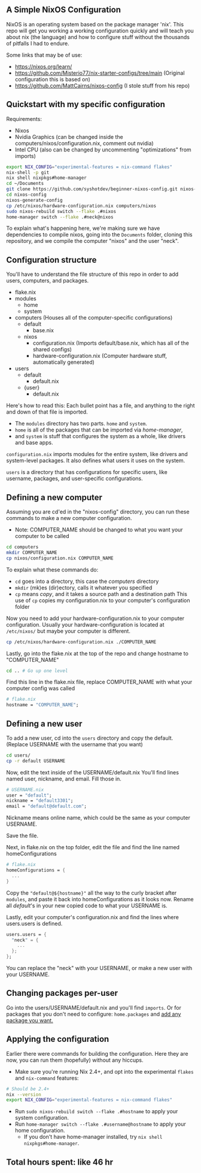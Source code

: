 ## A Simple NixOS Configuration

NixOS is an operating system based on the package manager 'nix'.
This repo will get you working a working configuration quickly and will teach you 
about nix (the language) and how to configure stuff without the thousands of pitfalls I had to endure.

Some links that may be of use:

- https://nixos.org/learn/
- https://github.com/Misterio77/nix-starter-configs/tree/main (Original configuration this is based on)
- https://github.com/MattCairns/nixos-config (I stole stuff from his repo)

## Quickstart with my specific configuration

Requirements:
- Nixos
- Nvidia Graphics (can be changed inside the computers/nixos/configuration.nix, comment out nvidia)
- Intel CPU (also can be changed by uncommenting "optimizations" from imports)

```bash
export NIX_CONFIG="experimental-features = nix-command flakes"
nix-shell -p git
nix shell nixpkgs#home-manager
cd ~/Documents
git clone https://github.com/syshotdev/beginner-nixos-config.git nixos-config 
cd nixos-config
nixos-generate-config
cp /etc/nixos/hardware-configuration.nix computers/nixos
sudo nixos-rebuild switch --flake .#nixos
home-manager switch --flake .#neck@nixos
```

To explain what's happening here, we're making sure we have dependencies to compile nixos,
going into the `Documents` folder, cloning this repository, and we compile the computer "nixos" and the user "neck".


## Configuration structure


You'll have to understand the file structure of this repo in order to add users, computers, and packages.

- flake.nix
- modules
  - home
  - system
- computers  (Houses all of the computer-specific configurations)
  - default
    - base.nix
  - nixos
    - configuration.nix (Imports default/base.nix, which has all of the shared configs)
    - hardware-configuration.nix (Computer hardware stuff, automatically generated)
- users
  - default
    - default.nix
  - {user}
    - default.nix

Here's how to read this:
Each bullet point has a file, and anything to the right and down of that file is imported.


- The `modules` directory has two parts. `home` and `system`.
- `home` is all of the packages that can be imported via *home-manager*,
- and `system` is stuff that configures the system as a whole, like drivers and base apps.

`configuration.nix` imports modules for the entire system, like drivers and system-level packages. 
It also defines what users it uses on the system.

`users` is a directory that has configurations for specific users, like username, packages, and
user-specific configurations.

## Defining a new computer

Assuming you are cd'ed in the "nixos-config" directory, you can run these commands to make a new computer configuration.
- Note: COMPUTER_NAME should be changed to what you want your computer to be called
```bash
cd computers
mkdir COMPUTER_NAME
cp nixos/configuration.nix COMPUTER_NAME
```
To explain what these commands do:
- `cd` goes into a directory, this case the *computers* directory
- `mkdir` (mk)es (dir)ectory, calls it whatever you specified
- `cp` means *copy*, and it takes a source path and a destination path 
This use of `cp` copies my configuration.nix to your computer's configuration folder

Now you need to add your hardware-configuration.nix to your computer configuration.
Usually your hardware-configuration is located at `/etc/nixos/` but maybe your computer is different.
```bash
cp /etc/nixos/hardware-configuration.nix ./COMPUTER_NAME
```

Lastly, go into the flake.nix at the top of the repo and change hostname to "COMPUTER_NAME"
```bash
cd .. # Go up one level
```
Find this line in the flake.nix file, replace COMPUTER_NAME with what your computer config was called
```nix
# flake.nix
hostname = "COMPUTER_NAME";
```

## Defining a new user

To add a new user, cd into the `users` directory and copy the default.
(Replace USERNAME with the username that you want)
```bash
cd users/
cp -r default USERNAME
```

Now, edit the text inside of the USERNAME/default.nix
You'll find lines named user, nickname, and email. Fill those in.
```nix
# USERNAME.nix
user = "default";
nickname = "default3301";
email = "default@default.com";
```

Nickname means online name, which could be the same as your computer USERNAME.

Save the file.

Next, in flake.nix on the top folder, edit the file and find the line named homeConfigurations

```nix
# flake.nix
homeConfigurations = {
  ...
}
```
Copy the `"default@${hostname}"` all the way to the curly bracket after `modules`,
and paste it back into homeConfigurations as it looks now.
Rename all *default*'s in your new copied code to what your USERNAME is.

Lastly, edit your computer's configuration.nix and find the lines where users.users is defined.
```nix
users.users = {
  "neck" = {
    ...
  };
};
```
You can replace the "neck" with your USERNAME, or make a new user with your USERNAME.

## Changing packages per-user

Go into the users/USERNAME/default.nix and you'll find `imports`.
Or for packages that you don't need to configure: `home.packages` and [add any package you want.](https://search.nixos.org)

## Applying the configuration

Earlier there were commands for building the configuration.
Here they are now, you can run them (hopefully) without any hiccups.

- Make sure you're running Nix 2.4+, and opt into the experimental `flakes` and `nix-command` features:
```bash
# Should be 2.4+
nix --version
export NIX_CONFIG="experimental-features = nix-command flakes"
```

- Run `sudo nixos-rebuild switch --flake .#hostname` to apply your system
  configuration.
- Run `home-manager switch --flake .#username@hostname` to apply your home
  configuration.
  - If you don't have home-manager installed, try `nix shell nixpkgs#home-manager`.


## Total hours spent: like 46 hr
